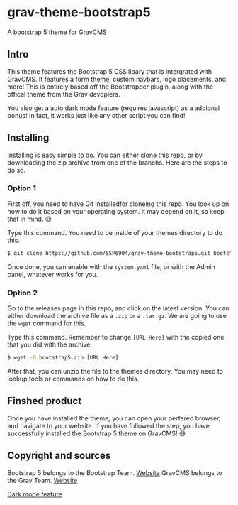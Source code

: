 # grav-theme-bootstrap5
A bootstrap 5 theme for GravCMS

## Intro
This theme features the Bootstrap 5 CSS libary that is intergrated with GravCMS. It features a form theme, custom navbars, logo placements, and more! This is entirely based off the Bootstrapper plugin, along with the offical theme from the Grav devoplers.

You also get a auto dark mode feature (requires javascript) as a addional bonus! In fact, it works just like any other script you can find!

## Installing
Installing is easy simple to do. You can either clone this repo, or by downloading the zip archive from one of the branchs. Here are the steps to do so.

### Option 1
First off, you need to have Git installedfor cloneing this repo. You look up on how to do it based on your operating system. It may depend on it, so keep that in mind. 😉

Type this command. You need to be inside of your themes directory to do this.

```bash
$ git clone https://github.com/SSP6904/grav-theme-bootstrap5.git bootstrap5
```
Once done, you can enable with the `system.yaml` file, or with the Admin panel, whatever works for you.

### Option 2
Go to the releases page in this repo, and click on the latest version. You can either download the archive file as a `.zip` or a `.tar.gz`. We are going to use the `wget` command for this.

Type this command. Remember to change `[URL Here]` with the copied one that you did with the archive.

```bash
$ wget -O bootstrap5.zip [URL Here]
```

After that, you can unzip the file to the themes directory. You may need to lookup tools or commands on how to do this.

## Finshed product
Once you have installed the theme, you can open your perfered browser, and navigate to your website. If you have followed the step, you have successfully installed the Bootstrap 5 theme on GravCMS! 😄

## Copyright and sources
Bootstrap 5 belongs to the Bootstrap Team. [Website](https://getbootstrap.com/)
GravCMS belongs to the Grav Team. [Website](https://getgrav.org/)

[Dark mode feature](https://getbootstrap.com/docs/5.3/customize/color-modes/#javascript)

